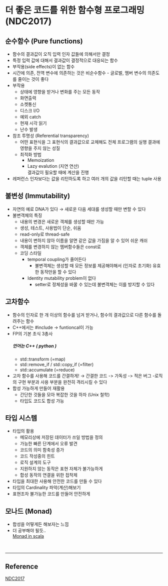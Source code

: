 # 더 좋은 코드를 위한 함수형 프로그래밍 (NDC2017)

## 순수함수 (Pure functions)   
- 함수의 결과값이 오직 입력 인자 값들에 의해서만 결정
- 특정 입력 값에 대해서 결과값이 결정적으로 대응되는 함수
- 부작용(side effects)이 없는 함수
- 시간에 의존, 전역 변수에 의존하는 것은 비순수함수 - 글로벌, 멤버 변수의 의존도를 줄이는 것이 좋다
- 부작용
    - 상태에 영향을 받거나 변화를 주는 모든 동작
    - 화면출력
    - 소켓통신
    - 디스크 I/O
    - 예외 catch
    - 현재 시각 읽기
    - 난수 발생
- 참조 투명성 (Referential transparency)
    - 어떤 표현식을 그 표현식의 결과값으로 교체해도 전체 프로그램의 실행 결과에 영향을 주지 않는 성질
    - 최적화 방법
        - Memoization
        - Lazy evalution (지연 연산)   
        결과값이 필요할 때에 계산을 진행
- 레퍼런스 인자보다는 값을 리턴하도록 하고 여러 개의 값을 리턴할 때는 tuple 사용

## 불변성 (Immutability)
- 자연의 예로 DNA가 있다 → 새로운 다음 세대를 생성할 때만 변할 수 있다
- 불변객체의 특징
    - 내용의 변경은 새로운 객체를 생성할 때만 가능
    - 생성, 테스트, 사용법이 단순, 쉬움
    - read-only로 thread-safe
    - 내용이 변하지 않아 이름을 알면 같은 값을 가짐을 알 수 있어 쉬운 캐쉬
    - 객체를 변경하지 않는 멤버함수들은 const로
    - 코딩 스타일
        - temporal coupling가 줄어든다
            - 불변객체는 생성할 때 모든 정보를 제공해야해서 (인자로 초기화) 유효한 동작만을 할 수 있다
        - Identity mutability problem이 없다
            - setter로 정체성을 바꿀 수 있는데 불변객체는 이를 방지할 수 있다

## 고차함수
- 함수의 인자로 한 개 이상의 함수를 넘겨 받거나, 함수의 결과값으로 다른 함수를 돌려주는 함수
- C++에서는 #include <algorithm> → funtioncal이 가능
- FP의 기본 초식 3총사   
    ##### 언어는 C++ ( python )
    - std::transform (=map)
    - std::remove_if / std::copy_if (=filter)
    - std::accumulate (=reduce) 
- 고차 함수를 사용해 코드를 간결하게! → 간결한 코드 -> 가독성 -> 적은 버그
-로직의 구현 부분과 사용 부분을 완전히 격리시킬 수 있다
- 합성 가능하게 만들어 재활용
    - 간단한 것들을 모아 복잡한 것을 하자 (Unix 철학)
    - 타입도 코드도 합성 가능

## 타입 시스템
- 타입의 활용
    - 메모리상에 저장된 데이터가 쓰일 방법을 정의
    - 가능한 빠른 단계에서 오류 발견
    - 코드의 의미 함축성 증가
    - 코드 작성중의 힌트
    - 로직 설계의 도구
    - 지원하지 않는 동작은 표현 자체가 불가능하게
    - 합성 동작의 연결을 위한 접착제
- 타입을 최대한 사용해 안전한 코드를 만들 수 있다
- 타입의 Cardinality 파악(계산)해보기
- 표현조차 불가능한 코드를 만들어 안전하게

## 모나드 (Monad)
- 합성을 어떻게든 해보자는 느낌
- 더 공부해야 될듯..  
[Monad in scala](https://wingnim.tistory.com/106)

<br/>
<hr/>

## Reference
[NDC2017](http://ndcreplay.nexon.com/NDC2017/sessions/NDC2017_0025.html)  
